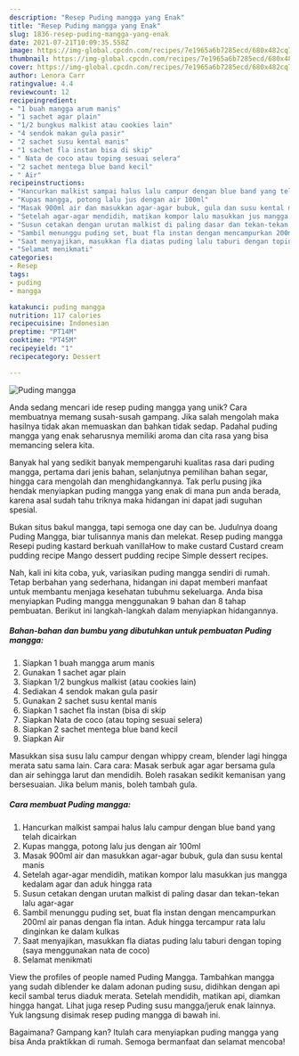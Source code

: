 ```yaml
---
description: "Resep Puding mangga yang Enak"
title: "Resep Puding mangga yang Enak"
slug: 1836-resep-puding-mangga-yang-enak
date: 2021-07-21T10:09:35.558Z
image: https://img-global.cpcdn.com/recipes/7e1965a6b7285ecd/680x482cq70/puding-mangga-foto-resep-utama.jpg
thumbnail: https://img-global.cpcdn.com/recipes/7e1965a6b7285ecd/680x482cq70/puding-mangga-foto-resep-utama.jpg
cover: https://img-global.cpcdn.com/recipes/7e1965a6b7285ecd/680x482cq70/puding-mangga-foto-resep-utama.jpg
author: Lenora Carr
ratingvalue: 4.4
reviewcount: 12
recipeingredient:
- "1 buah mangga arum manis"
- "1 sachet agar plain"
- "1/2 bungkus malkist atau cookies lain"
- "4 sendok makan gula pasir"
- "2 sachet susu kental manis"
- "1 sachet fla instan bisa di skip"
- " Nata de coco atau toping sesuai selera"
- "2 sachet mentega blue band kecil"
- " Air"
recipeinstructions:
- "Hancurkan malkist sampai halus lalu campur dengan blue band yang telah dicairkan"
- "Kupas mangga, potong lalu jus dengan air 100ml"
- "Masak 900ml air dan masukkan agar-agar bubuk, gula dan susu kental manis"
- "Setelah agar-agar mendidih, matikan kompor lalu masukkan jus mangga kedalam agar dan aduk hingga rata"
- "Susun cetakan dengan urutan malkist di paling dasar dan tekan-tekan lalu agar-agar"
- "Sambil menunggu puding set, buat fla instan dengan mencampurkan 200ml air panas dengan fla intan. Aduk hingga tercampur rata lalu dinginkan ke dalam kulkas"
- "Saat menyajikan, masukkan fla diatas puding lalu taburi dengan toping (saya menggunakan nata de coco)"
- "Selamat menikmati"
categories:
- Resep
tags:
- puding
- mangga

katakunci: puding mangga 
nutrition: 117 calories
recipecuisine: Indonesian
preptime: "PT14M"
cooktime: "PT45M"
recipeyield: "1"
recipecategory: Dessert

---
```



![Puding mangga](https://img-global.cpcdn.com/recipes/7e1965a6b7285ecd/680x482cq70/puding-mangga-foto-resep-utama.jpg)

Anda sedang mencari ide resep puding mangga yang unik? Cara membuatnya memang susah-susah gampang. Jika salah mengolah maka hasilnya tidak akan memuaskan dan bahkan tidak sedap. Padahal puding mangga yang enak seharusnya memiliki aroma dan cita rasa yang bisa memancing selera kita.

Banyak hal yang sedikit banyak mempengaruhi kualitas rasa dari puding mangga, pertama dari jenis bahan, selanjutnya pemilihan bahan segar, hingga cara mengolah dan menghidangkannya. Tak perlu pusing jika hendak menyiapkan puding mangga yang enak di mana pun anda berada, karena asal sudah tahu triknya maka hidangan ini dapat jadi suguhan spesial.

Bukan situs bakul mangga, tapi semoga one day can be. Judulnya doang Puding Mangga, biar tulisannya manis dan melekat. Resep puding mangga Resepi puding kastard berkuah vanillaHow to make custard Custard cream pudding recipe Mango dessert pudding recipe Simple dessert recipes.


Nah, kali ini kita coba, yuk, variasikan puding mangga sendiri di rumah. Tetap berbahan yang sederhana, hidangan ini dapat memberi manfaat untuk membantu menjaga kesehatan tubuhmu sekeluarga. Anda bisa menyiapkan Puding mangga menggunakan 9 bahan dan 8 tahap pembuatan. Berikut ini langkah-langkah dalam menyiapkan hidangannya.

<!--inarticleads1-->

##### Bahan-bahan dan bumbu yang dibutuhkan untuk pembuatan Puding mangga:

1. Siapkan 1 buah mangga arum manis
1. Gunakan 1 sachet agar plain
1. Siapkan 1/2 bungkus malkist (atau cookies lain)
1. Sediakan 4 sendok makan gula pasir
1. Gunakan 2 sachet susu kental manis
1. Siapkan 1 sachet fla instan (bisa di skip
1. Siapkan  Nata de coco (atau toping sesuai selera)
1. Siapkan 2 sachet mentega blue band kecil
1. Siapkan  Air


Masukkan sisa susu lalu campur dengan whippy cream, blender lagi hingga merata satu sama lain. Cara cara: Masak serbuk agar agar bersama gula dan air sehingga larut dan mendidih. Boleh rasakan sedikit kemanisan yang bersesuaian. Jika belum manis, boleh tambah gula. 

<!--inarticleads2-->

##### Cara membuat Puding mangga:

1. Hancurkan malkist sampai halus lalu campur dengan blue band yang telah dicairkan
1. Kupas mangga, potong lalu jus dengan air 100ml
1. Masak 900ml air dan masukkan agar-agar bubuk, gula dan susu kental manis
1. Setelah agar-agar mendidih, matikan kompor lalu masukkan jus mangga kedalam agar dan aduk hingga rata
1. Susun cetakan dengan urutan malkist di paling dasar dan tekan-tekan lalu agar-agar
1. Sambil menunggu puding set, buat fla instan dengan mencampurkan 200ml air panas dengan fla intan. Aduk hingga tercampur rata lalu dinginkan ke dalam kulkas
1. Saat menyajikan, masukkan fla diatas puding lalu taburi dengan toping (saya menggunakan nata de coco)
1. Selamat menikmati


View the profiles of people named Puding Mangga. Tambahkan mangga yang sudah diblender ke dalam adonan puding susu, didihkan dengan api kecil sambal terus diaduk merata. Setelah mendidih, matikan api, diamkan hingga hangat. Lihat juga resep Puding susu mangga/jeruk enak lainnya. Yuk langsung disimak resep puding mangga di bawah ini. 

Bagaimana? Gampang kan? Itulah cara menyiapkan puding mangga yang bisa Anda praktikkan di rumah. Semoga bermanfaat dan selamat mencoba!
